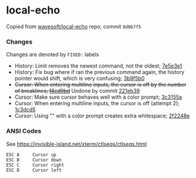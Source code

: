 # local-echo

Copied from [wavesoft/local-echo](https://github.com/wavesoft/local-echo) repo; commit `8d0b7f5`

### Changes

Changes are denoted by `FIXED:` labels

- History: Limit removes the newest command, not the oldest; [7e5e3e1](https://github.com/sandbox-bio/sandbox.bio/commit/7e5e3e1)
- History: Fix bug where if ran the previous command again, the history pointer would shift, which is very confusing; [3b9f5b0](https://github.com/sandbox-bio/sandbox.bio/commit/3b9f5b0)
- ~~Cursor: When entering multiline inputs, the cursor is off by the number of breaklines; [f4cd9bd](https://github.com/sandbox-bio/sandbox.bio/commit/f4cd9bd)~~ Undone by commit [221eb39](https://github.com/sandbox-bio/sandbox.bio/commit/221eb39)
- Cursor: Make sure cursor behaves well with a color prompt; [3c3155a](https://github.com/sandbox-bio/sandbox.bio/commit/3c3155a)
- Cursor: When entering multiline inputs, the cursor is off (attempt 2); [1c3dcd5](https://github.com/sandbox-bio/sandbox.bio/commit/1c3dcd5)
- Cursor: Using "\" with a color prompt creates extra whitespace; [2f2248e](https://github.com/sandbox-bio/sandbox.bio/commit/2f2248e)

### ANSI Codes

See https://invisible-island.net/xterm/ctlseqs/ctlseqs.html

```
ESC A     Cursor up
ESC B     Cursor down
ESC C     Cursor right
ESC D     Cursor left
```
